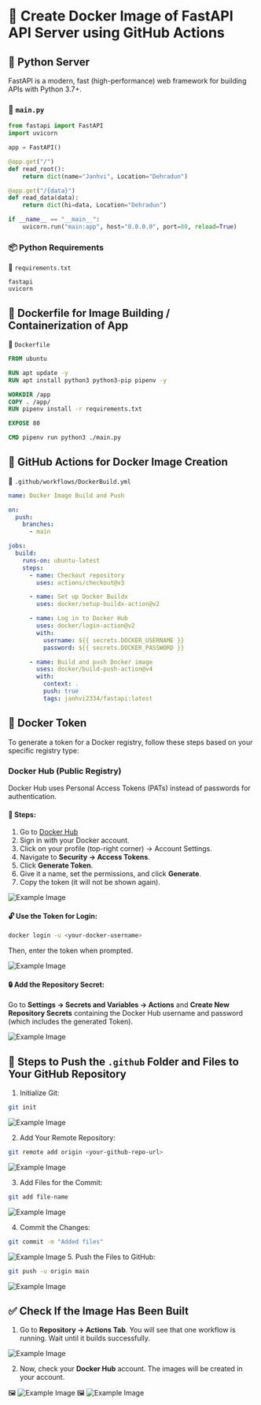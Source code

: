 # 🚀 Create Docker Image of FastAPI API Server using GitHub Actions

## 🐍 Python Server

FastAPI is a modern, fast (high-performance) web framework for building APIs with Python 3.7+.

### 📜 `main.py`
```python
from fastapi import FastAPI
import uvicorn

app = FastAPI()

@app.get("/")
def read_root():
    return dict(name="Janhvi", Location="Dehradun")

@app.get("/{data}")
def read_data(data):
    return dict(hi=data, Location="Dehradun")

if __name__ == "__main__":
    uvicorn.run("main:app", host="0.0.0.0", port=80, reload=True)
```

### 📦 Python Requirements

📄 `requirements.txt`
```text
fastapi
uvicorn
```

## 🐳 Dockerfile for Image Building / Containerization of App

📄 `Dockerfile`
```dockerfile
FROM ubuntu

RUN apt update -y
RUN apt install python3 python3-pip pipenv -y

WORKDIR /app
COPY . /app/
RUN pipenv install -r requirements.txt

EXPOSE 80

CMD pipenv run python3 ./main.py
```

## 🔧 GitHub Actions for Docker Image Creation

📄 `.github/workflows/DockerBuild.yml`
```yaml
name: Docker Image Build and Push

on:
  push:
    branches:
      - main

jobs:
  build:
    runs-on: ubuntu-latest
    steps: 
      - name: Checkout repository
        uses: actions/checkout@v3

      - name: Set up Docker Buildx
        uses: docker/setup-buildx-action@v2

      - name: Log in to Docker Hub
        uses: docker/login-action@v2
        with:
          username: ${{ secrets.DOCKER_USERNAME }}  
          password: ${{ secrets.DOCKER_PASSWORD }}  

      - name: Build and push Docker image
        uses: docker/build-push-action@v4
        with:
          context: .
          push: true
          tags: janhvi2334/fastapi:latest
```

## 🔑 Docker Token

To generate a token for a Docker registry, follow these steps based on your specific registry type:

### Docker Hub (Public Registry)
Docker Hub uses Personal Access Tokens (PATs) instead of passwords for authentication.

#### 📌 Steps:
1. Go to [Docker Hub](https://hub.docker.com/)
2. Sign in with your Docker account.
3. Click on your profile (top-right corner) → Account Settings.
4. Navigate to **Security → Access Tokens**.
5. Click **Generate Token**.
6. Give it a name, set the permissions, and click **Generate**.
7. Copy the token (it will not be shown again).

 ![Example Image](https://github.com/JANHVI-18/Fast_API/blob/main/Screenshot%201.png)

#### 🔓 Use the Token for Login:
```sh
docker login -u <your-docker-username> 
```
Then, enter the token when prompted.

![Example Image](https://github.com/JANHVI-18/Fast_API/blob/main/Screenshot%202.png)

#### 🔒 Add the Repository Secret:
Go to **Settings → Secrets and Variables → Actions** and **Create New Repository Secrets** containing the Docker Hub username and password (which includes the generated Token).

 ![Example Image](https://github.com/JANHVI-18/Fast_API/blob/main/Screenshot%203.png)

## 🚀 Steps to Push the `.github` Folder and Files to Your GitHub Repository

1. Initialize Git:
```sh
git init
```
 ![Example Image](https://github.com/JANHVI-18/Fast_API/blob/main/Screenshot%204.png)

2. Add Your Remote Repository:
```sh
git remote add origin <your-github-repo-url>
```
 ![Example Image](https://github.com/JANHVI-18/Fast_API/blob/main/Screenshot%205.png)

3. Add Files for the Commit:
```sh
git add file-name
```
 ![Example Image](https://github.com/JANHVI-18/Fast_API/blob/main/Screenshot%206.png)

4. Commit the Changes:
```sh
git commit -m "Added files"
```
![Example Image](https://github.com/JANHVI-18/Fast_API/blob/main/Screenshot%207.png)
5. Push the Files to GitHub:
```sh
git push -u origin main
```
 ![Example Image](https://github.com/JANHVI-18/Fast_API/blob/main/Screenshot%208.png)

## ✅ Check If the Image Has Been Built

1. Go to **Repository → Actions Tab**. You will see that one workflow is running. Wait until it builds successfully.



 ![Example Image](https://github.com/JANHVI-18/Fast_API/blob/main/Screenshot%209.png)

2. Now, check your **Docker Hub** account. The images will be created in your account.

🖼️ ![Example Image](https://github.com/JANHVI-18/Fast_API/blob/main/Screenshot%2010.png)
🖼️ ![Example Image](https://github.com/JANHVI-18/Fast_API/blob/main/Screenshot%2011.png)

